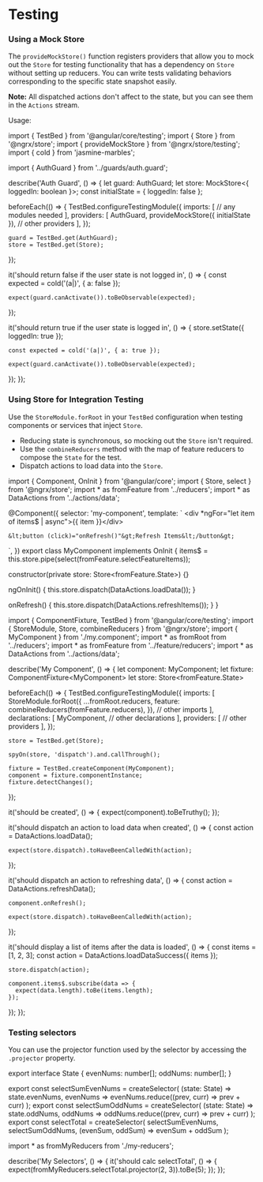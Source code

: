 # Testing

### Using a Mock Store

The `provideMockStore()` function registers providers that allow you to mock out the `Store` for testing functionality that has a dependency on `Store` without setting up reducers. 
You can write tests validating behaviors corresponding to the specific state snapshot easily.

<div class="alert is-helpful">

**Note:** All dispatched actions don't affect to the state, but you can see them in the `Actions` stream.

</div>

Usage: 

<code-example header="auth.guard.spec.ts">
import { TestBed } from '@angular/core/testing';
import { Store } from '@ngrx/store';
import { provideMockStore } from '@ngrx/store/testing';
import { cold } from 'jasmine-marbles';

import { AuthGuard } from '../guards/auth.guard';

describe('Auth Guard', () => {
  let guard: AuthGuard;
  let store: MockStore&lt;{ loggedIn: boolean }&gt;;
  const initialState = { loggedIn: false };

  beforeEach(() => {
    TestBed.configureTestingModule({
      imports: [
        // any modules needed
      ],
      providers: [
        AuthGuard,
        provideMockStore({ initialState }),
        // other providers
      ],
    });

    guard = TestBed.get(AuthGuard);
    store = TestBed.get(Store);
  });

  it('should return false if the user state is not logged in', () => {
    const expected = cold('(a|)', { a: false });

    expect(guard.canActivate()).toBeObservable(expected);
  });

  it('should return true if the user state is logged in', () => {
    store.setState({ loggedIn: true });

    const expected = cold('(a|)', { a: true });

    expect(guard.canActivate()).toBeObservable(expected);
  });
});
</code-example>

### Using Store for Integration Testing

Use the `StoreModule.forRoot` in your `TestBed` configuration when testing components or services that inject `Store`.

- Reducing state is synchronous, so mocking out the `Store` isn't required.
- Use the `combineReducers` method with the map of feature reducers to compose the `State` for the test.
- Dispatch actions to load data into the `Store`.

<code-example header="my.component.ts">
import { Component, OnInit } from '@angular/core';
import { Store, select } from '@ngrx/store';
import * as fromFeature from '../reducers';
import * as DataActions from '../actions/data';

@Component({
  selector: 'my-component',
  template: `
    &lt;div *ngFor="let item of items$ | async"&gt;{{ item }}&lt;/div&gt;

    &lt;button (click)="onRefresh()"&gt;Refresh Items&lt;/button&gt;
  `,
})
export class MyComponent implements OnInit {
  items$ = this.store.pipe(select(fromFeature.selectFeatureItems));

  constructor(private store: Store&lt;fromFeature.State&gt;) {}

  ngOnInit() {
    this.store.dispatch(DataActions.loadData());
  }

  onRefresh() {
    this.store.dispatch(DataActions.refreshItems());
  }
}
</code-example>

<code-example header="my.component.spec.ts">
import { ComponentFixture, TestBed } from '@angular/core/testing';
import { StoreModule, Store, combineReducers } from '@ngrx/store';
import { MyComponent } from './my.component';
import * as fromRoot from '../reducers';
import * as fromFeature from '../feature/reducers';
import * as DataActions from '../actions/data';

describe('My Component', () => {
  let component: MyComponent;
  let fixture: ComponentFixture&lt;MyComponent&gt;
  let store: Store&lt;fromFeature.State&gt;

  beforeEach(() => {
    TestBed.configureTestingModule({
      imports: [
        StoreModule.forRoot({
          ...fromRoot.reducers,
          feature: combineReducers(fromFeature.reducers),
        }),
        // other imports
      ],
      declarations: [
        MyComponent,
        // other declarations
      ],
      providers: [
        // other providers
      ],
    });

    store = TestBed.get(Store);

    spyOn(store, 'dispatch').and.callThrough();

    fixture = TestBed.createComponent(MyComponent);
    component = fixture.componentInstance;
    fixture.detectChanges();
  });

  it('should be created', () => {
    expect(component).toBeTruthy();
  });

  it('should dispatch an action to load data when created', () => {
    const action = DataActions.loadData();

    expect(store.dispatch).toHaveBeenCalledWith(action);
  });

  it('should dispatch an action to refreshing data', () => {
    const action = DataActions.refreshData();

    component.onRefresh();

    expect(store.dispatch).toHaveBeenCalledWith(action);
  });

  it('should display a list of items after the data is loaded', () => {
    const items = [1, 2, 3];
    const action = DataActions.loadDataSuccess({ items });

    store.dispatch(action);

    component.items$.subscribe(data => {
      expect(data.length).toBe(items.length);
    });
  });
});
</code-example>

### Testing selectors

You can use the projector function used by the selector by accessing the `.projector` property.

<code-example header="my.reducer.ts">
export interface State {
  evenNums: number[];
  oddNums: number[];
}

export const selectSumEvenNums = createSelector(
  (state: State) => state.evenNums,
  evenNums => evenNums.reduce((prev, curr) => prev + curr)
);
export const selectSumOddNums = createSelector(
  (state: State) => state.oddNums,
  oddNums => oddNums.reduce((prev, curr) => prev + curr)
);
export const selectTotal = createSelector(
  selectSumEvenNums,
  selectSumOddNums,
  (evenSum, oddSum) => evenSum + oddSum
);
</code-example>

<code-example header="my.reducer.spec.ts">
import * as fromMyReducers from './my-reducers';

describe('My Selectors', () => {
  it('should calc selectTotal', () => {
    expect(fromMyReducers.selectTotal.projector(2, 3)).toBe(5);
  });
});
</code-example>

